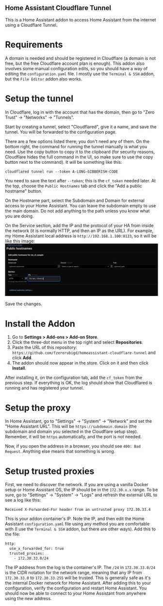 Home Assistant Cloudflare Tunnel
---

This is a Home Assistant addon to access Home Assistant from the internet using a Cloudflare Tunnel.

Requirements
===
A domain is needed and should be registered in Cloudflare (a domain is not free, but the free Cloudflare account plan is enough). This addon also involves some manual configuration edits, so you should have a way of editing the `configuration.yaml` file. I mostly use the `Terminal & SSH` addon, but the `File Editor` addon also works.

Setup the tunnel
===
In Cloudflare, log in with the account that has the domain, then go to "Zero Trust" -> "Networks" -> "Tunnels".

Start by creating a tunnel, select "Cloudflared", give it a name, and save the tunnel. You will be forwarded to the configuration page.

There are a few options listed there; you don't need any of them. On the bottom right, the command for running the tunnel manually is what you need. Use the copy button to copy it to the clipboard (for security reasons, Cloudflare hides the full command in the UI, so make sure to use the copy button next to the command). It will be something like this:
```
cloudflared tunnel run --token A-LONG-GIBBERISH-CODE
```

You need to save the text after `--token`; this is the `cf_token` needed later. At the top, choose the `Public Hostnames` tab and click the "Add a public hostname" button.

On the Hostname part, select the Subdomain and Domain for external access to your Home Assistant. You can leave the subdomain empty to use the main domain. Do not add anything to the path unless you know what you are doing.

On the Service section, add the IP and the protocol of your HA from inside the network (it is normally HTTP, and then an IP as the URL). For example, my Home Assistant local address is `http://192.168.1.100:8123`, so it will be like this image:
![The Cloudflare config section](images/cf_sample.png)

Save the changes.

Install the Addon
===

1. Go to **Settings > Add-ons > Add-on Store**.
2. Click the three-dot menu in the top right and select **Repositories**.
3. Paste the URL of this repository: `https://github.com/fzerorubigd/homeassistant-cloudflare-tunnel` and click **Add**.
4. The addon should now appear in the store. Click on it and then click **Install**.

After installing it, on the configuration tab, add the `cf_token` from the previous step. If everything is OK, the log should show that Cloudflared is running and has registered your tunnel.

Setup the proxy
===
In Home Assistant, go to "Settings" -> "System" -> "Network" and set the "Home Assistant URL". This will be `https://subdomain.domain` (the subdomain and domain you selected in the Cloudflare setup step). Remember, it will be `https` automatically, and the port is not needed.

Now, if you open the address in a browser, you should see `400: Bad Request`. Anything else means that something is wrong.

Setup trusted proxies
===
First, we need to discover the network. If you are using a vanilla Docker setup or Home Assistant OS, the IP should be in the `172.30.x.x` range. To be sure, go to "Settings" -> "System" -> "Logs" and refresh the external URL to see a log like this:

```
Received X-Forwarded-For header from an untrusted proxy 172.30.33.4
```

This is your addon container's IP. Note the IP, and then edit the Home Assistant `configuration.yaml` file using any method you are comfortable with (I use the `Terminal & SSH` addon, but there are other ways). Add this to the file:

```
http:
  use_x_forwarded_for: true
  trusted_proxies:
    - 172.30.33.0/24

```

The IP address from the log is the container's IP. The `/24` in `172.30.33.0/24` is the CIDR notation for the network range, meaning that any IP from `172.30.33.0` to `172.30.33.255` will be trusted. This is generally safe as it's the internal Docker network for Home Assistant. After adding this to your configuration, verify the configuration and restart Home Assistant. You should now be able to connect to your Home Assistant from anywhere using the new address.